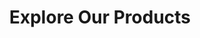 ---
title: "Explore Our Products"
description: "Discover our range of essential tools and accessories. From precise applications to custom-designed components, we offer everything you need to keep your projects on track and showcase your unique style."
draft: false
---